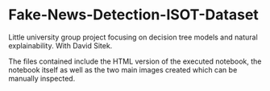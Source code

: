 # Fake-News-Detection-ISOT-Dataset
Little university group project focusing on decision tree models and natural explainability. With David Sitek.

The files contained include the HTML version of the executed notebook, the notebook itself as well as the two main images created which can be manually inspected.
